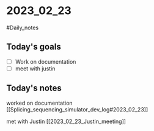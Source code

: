 # 2023_02_23 
#Daily_notes
## Today's goals
- [ ] Work on documentation
- [ ] meet with justin

## Today's notes

worked on documentation [[Splicing_sequencing_simulator_dev_log#2023_02_23]]

met with Justin [[2023_02_23_Justin_meeting]]